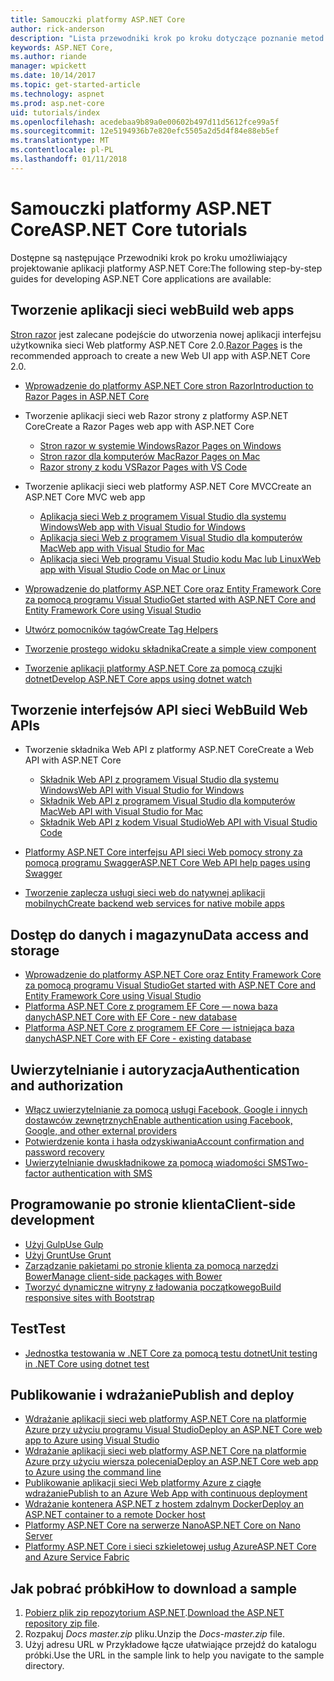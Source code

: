 ```yaml
---
title: Samouczki platformy ASP.NET Core
author: rick-anderson
description: "Lista przewodniki krok po kroku dotyczące poznanie metod tworzenia aplikacji platformy ASP.NET Core."
keywords: ASP.NET Core,
ms.author: riande
manager: wpickett
ms.date: 10/14/2017
ms.topic: get-started-article
ms.technology: aspnet
ms.prod: asp.net-core
uid: tutorials/index
ms.openlocfilehash: acedebaa9b89a0e00602b497d11d5612fce99a5f
ms.sourcegitcommit: 12e5194936b7e820efc5505a2d5d4f84e88eb5ef
ms.translationtype: MT
ms.contentlocale: pl-PL
ms.lasthandoff: 01/11/2018
---
```

# <a name="aspnet-core-tutorials"></a><span data-ttu-id="86809-104">Samouczki platformy ASP.NET Core</span><span class="sxs-lookup"><span data-stu-id="86809-104">ASP.NET Core tutorials</span></span>

<span data-ttu-id="86809-105">Dostępne są następujące Przewodniki krok po kroku umożliwiający projektowanie aplikacji platformy ASP.NET Core:</span><span class="sxs-lookup"><span data-stu-id="86809-105">The following step-by-step guides for developing ASP.NET Core applications are available:</span></span>

## <a name="build-web-apps"></a><span data-ttu-id="86809-106">Tworzenie aplikacji sieci web</span><span class="sxs-lookup"><span data-stu-id="86809-106">Build web apps</span></span>

<span data-ttu-id="86809-107">[Stron razor](xref:mvc/razor-pages/index) jest zalecane podejście do utworzenia nowej aplikacji interfejsu użytkownika sieci Web platformy ASP.NET Core 2.0.</span><span class="sxs-lookup"><span data-stu-id="86809-107">[Razor Pages](xref:mvc/razor-pages/index) is the recommended approach to create a new Web UI app with ASP.NET Core 2.0.</span></span>

* [<span data-ttu-id="86809-108">Wprowadzenie do platformy ASP.NET Core stron Razor</span><span class="sxs-lookup"><span data-stu-id="86809-108">Introduction to Razor Pages in ASP.NET Core</span></span>](xref:mvc/razor-pages/index)
* <span data-ttu-id="86809-109">Tworzenie aplikacji sieci web Razor strony z platformy ASP.NET Core</span><span class="sxs-lookup"><span data-stu-id="86809-109">Create a Razor Pages web app with ASP.NET Core</span></span>

   * [<span data-ttu-id="86809-110">Stron razor w systemie Windows</span><span class="sxs-lookup"><span data-stu-id="86809-110">Razor Pages on Windows</span></span>](xref:tutorials/razor-pages/index)
   * [<span data-ttu-id="86809-111">Stron razor dla komputerów Mac</span><span class="sxs-lookup"><span data-stu-id="86809-111">Razor Pages on Mac</span></span>](xref:tutorials/razor-pages-mac/index)
   * [<span data-ttu-id="86809-112">Razor strony z kodu VS</span><span class="sxs-lookup"><span data-stu-id="86809-112">Razor Pages with VS Code</span></span>](xref:tutorials/razor-pages-vsc/index)  

* <span data-ttu-id="86809-113">Tworzenie aplikacji sieci web platformy ASP.NET Core MVC</span><span class="sxs-lookup"><span data-stu-id="86809-113">Create an ASP.NET Core MVC web app</span></span>

   * [<span data-ttu-id="86809-114">Aplikacja sieci Web z programem Visual Studio dla systemu Windows</span><span class="sxs-lookup"><span data-stu-id="86809-114">Web app with Visual Studio for Windows</span></span>](first-mvc-app/index.md)
   * [<span data-ttu-id="86809-115">Aplikacja sieci Web z programem Visual Studio dla komputerów Mac</span><span class="sxs-lookup"><span data-stu-id="86809-115">Web app with Visual Studio for Mac</span></span>](first-mvc-app-mac/index.md)
   * [<span data-ttu-id="86809-116">Aplikacja sieci Web programu Visual Studio kodu Mac lub Linux</span><span class="sxs-lookup"><span data-stu-id="86809-116">Web app with Visual Studio Code on Mac or Linux</span></span>](first-mvc-app-xplat/index.md)

* [<span data-ttu-id="86809-117">Wprowadzenie do platformy ASP.NET Core oraz Entity Framework Core za pomocą programu Visual Studio</span><span class="sxs-lookup"><span data-stu-id="86809-117">Get started with ASP.NET Core and Entity Framework Core using Visual Studio</span></span>](../data/ef-mvc/index.md)
* [<span data-ttu-id="86809-118">Utwórz pomocników tagów</span><span class="sxs-lookup"><span data-stu-id="86809-118">Create Tag Helpers</span></span>](../mvc/views/tag-helpers/authoring.md)
* [<span data-ttu-id="86809-119">Tworzenie prostego widoku składnika</span><span class="sxs-lookup"><span data-stu-id="86809-119">Create a simple view component</span></span>](../mvc/views/view-components.md#walkthrough-creating-a-simple-view-component)
* [<span data-ttu-id="86809-120">Tworzenie aplikacji platformy ASP.NET Core za pomocą czujki dotnet</span><span class="sxs-lookup"><span data-stu-id="86809-120">Develop ASP.NET Core apps using dotnet watch</span></span>](dotnet-watch.md)

## <a name="build-web-apis"></a><span data-ttu-id="86809-121">Tworzenie interfejsów API sieci Web</span><span class="sxs-lookup"><span data-stu-id="86809-121">Build Web APIs</span></span>
* <span data-ttu-id="86809-122">Tworzenie składnika Web API z platformy ASP.NET Core</span><span class="sxs-lookup"><span data-stu-id="86809-122">Create a Web API with ASP.NET Core</span></span>

  * [<span data-ttu-id="86809-123">Składnik Web API z programem Visual Studio dla systemu Windows</span><span class="sxs-lookup"><span data-stu-id="86809-123">Web API with Visual Studio for Windows</span></span>](first-web-api.md)
  * [<span data-ttu-id="86809-124">Składnik Web API z programem Visual Studio dla komputerów Mac</span><span class="sxs-lookup"><span data-stu-id="86809-124">Web API with Visual Studio for Mac</span></span>](xref:tutorials/first-web-api-mac)
  * [<span data-ttu-id="86809-125">Składnik Web API z kodem Visual Studio</span><span class="sxs-lookup"><span data-stu-id="86809-125">Web API with Visual Studio Code</span></span>](web-api-vsc.md)
  
* [<span data-ttu-id="86809-126">Platformy ASP.NET Core interfejsu API sieci Web pomocy strony za pomocą programu Swagger</span><span class="sxs-lookup"><span data-stu-id="86809-126">ASP.NET Core Web API help pages using Swagger</span></span>](web-api-help-pages-using-swagger.md)
* [<span data-ttu-id="86809-127">Tworzenie zaplecza usługi sieci web do natywnej aplikacji mobilnych</span><span class="sxs-lookup"><span data-stu-id="86809-127">Create backend web services for native mobile apps</span></span>](../mobile/native-mobile-backend.md)

## <a name="data-access-and-storage"></a><span data-ttu-id="86809-128">Dostęp do danych i magazynu</span><span class="sxs-lookup"><span data-stu-id="86809-128">Data access and storage</span></span>
* [<span data-ttu-id="86809-129">Wprowadzenie do platformy ASP.NET Core oraz Entity Framework Core za pomocą programu Visual Studio</span><span class="sxs-lookup"><span data-stu-id="86809-129">Get started with ASP.NET Core and Entity Framework Core using Visual Studio</span></span>](../data/ef-mvc/index.md)
* [<span data-ttu-id="86809-130">Platforma ASP.NET Core z programem EF Core — nowa baza danych</span><span class="sxs-lookup"><span data-stu-id="86809-130">ASP.NET Core with EF Core - new database</span></span>](https://docs.microsoft.com/ef/core/get-started/aspnetcore/new-db)
* [<span data-ttu-id="86809-131">Platforma ASP.NET Core z programem EF Core — istniejąca baza danych</span><span class="sxs-lookup"><span data-stu-id="86809-131">ASP.NET Core with EF Core - existing database</span></span>](https://docs.microsoft.com/ef/core/get-started/aspnetcore/existing-db)

## <a name="authentication-and-authorization"></a><span data-ttu-id="86809-132">Uwierzytelnianie i autoryzacja</span><span class="sxs-lookup"><span data-stu-id="86809-132">Authentication and authorization</span></span>
* [<span data-ttu-id="86809-133">Włącz uwierzytelnianie za pomocą usługi Facebook, Google i innych dostawców zewnętrznych</span><span class="sxs-lookup"><span data-stu-id="86809-133">Enable authentication using Facebook, Google, and other external providers</span></span>](../security/authentication/social/index.md)
* [<span data-ttu-id="86809-134">Potwierdzenie konta i hasła odzyskiwania</span><span class="sxs-lookup"><span data-stu-id="86809-134">Account confirmation and password recovery</span></span>](../security/authentication/accconfirm.md)
* [<span data-ttu-id="86809-135">Uwierzytelnianie dwuskładnikowe za pomocą wiadomości SMS</span><span class="sxs-lookup"><span data-stu-id="86809-135">Two-factor authentication with SMS</span></span>](../security/authentication/2fa.md)

## <a name="client-side-development"></a><span data-ttu-id="86809-136">Programowanie po stronie klienta</span><span class="sxs-lookup"><span data-stu-id="86809-136">Client-side development</span></span>
* [<span data-ttu-id="86809-137">Użyj Gulp</span><span class="sxs-lookup"><span data-stu-id="86809-137">Use Gulp</span></span>](../client-side/using-gulp.md)
* [<span data-ttu-id="86809-138">Użyj Grunt</span><span class="sxs-lookup"><span data-stu-id="86809-138">Use Grunt</span></span>](../client-side/using-grunt.md)
* [<span data-ttu-id="86809-139">Zarządzanie pakietami po stronie klienta za pomocą narzędzi Bower</span><span class="sxs-lookup"><span data-stu-id="86809-139">Manage client-side packages with Bower</span></span>](../client-side/bower.md)
* [<span data-ttu-id="86809-140">Tworzyć dynamiczne witryny z ładowania początkowego</span><span class="sxs-lookup"><span data-stu-id="86809-140">Build responsive sites with Bootstrap</span></span>](../client-side/bootstrap.md)

## <a name="test"></a><span data-ttu-id="86809-141">Test</span><span class="sxs-lookup"><span data-stu-id="86809-141">Test</span></span>
* [<span data-ttu-id="86809-142">Jednostka testowania w .NET Core za pomocą testu dotnet</span><span class="sxs-lookup"><span data-stu-id="86809-142">Unit testing in .NET Core using dotnet test</span></span>](https://docs.microsoft.com/dotnet/articles/core/testing/unit-testing-with-dotnet-test)

## <a name="publish-and-deploy"></a><span data-ttu-id="86809-143">Publikowanie i wdrażanie</span><span class="sxs-lookup"><span data-stu-id="86809-143">Publish and deploy</span></span>
* [<span data-ttu-id="86809-144">Wdrażanie aplikacji sieci web platformy ASP.NET Core na platformie Azure przy użyciu programu Visual Studio</span><span class="sxs-lookup"><span data-stu-id="86809-144">Deploy an ASP.NET Core web app to Azure using Visual Studio</span></span>](publish-to-azure-webapp-using-vs.md)
* [<span data-ttu-id="86809-145">Wdrażanie aplikacji sieci web platformy ASP.NET Core na platformie Azure przy użyciu wiersza polecenia</span><span class="sxs-lookup"><span data-stu-id="86809-145">Deploy an ASP.NET Core web app to Azure using the command line</span></span>](publish-to-azure-webapp-using-cli.md)
* [<span data-ttu-id="86809-146">Publikowanie aplikacji sieci Web platformy Azure z ciągłe wdrażanie</span><span class="sxs-lookup"><span data-stu-id="86809-146">Publish to an Azure Web App with continuous deployment</span></span>](xref:host-and-deploy/azure-apps/azure-continuous-deployment)
* [<span data-ttu-id="86809-147">Wdrażanie kontenera ASP.NET z hostem zdalnym Docker</span><span class="sxs-lookup"><span data-stu-id="86809-147">Deploy an ASP.NET container to a remote Docker host</span></span>](https://docs.microsoft.com/azure/vs-azure-tools-docker-hosting-web-apps-in-docker)
* [<span data-ttu-id="86809-148">Platformy ASP.NET Core na serwerze Nano</span><span class="sxs-lookup"><span data-stu-id="86809-148">ASP.NET Core on Nano Server</span></span>](nano-server.md)
* [<span data-ttu-id="86809-149">Platformy ASP.NET Core i sieci szkieletowej usług Azure</span><span class="sxs-lookup"><span data-stu-id="86809-149">ASP.NET Core and Azure Service Fabric</span></span>](https://docs.microsoft.com/azure/service-fabric/service-fabric-add-a-web-frontend)

<a name="download"></a> 
## <a name="how-to-download-a-sample"></a><span data-ttu-id="86809-150">Jak pobrać próbki</span><span class="sxs-lookup"><span data-stu-id="86809-150">How to download a sample</span></span>
1. <span data-ttu-id="86809-151">[Pobierz plik zip repozytorium ASP.NET](https://codeload.github.com/aspnet/Docs/zip/master).</span><span class="sxs-lookup"><span data-stu-id="86809-151">[Download the ASP.NET repository zip file](https://codeload.github.com/aspnet/Docs/zip/master).</span></span>
1. <span data-ttu-id="86809-152">Rozpakuj *Docs master.zip* pliku.</span><span class="sxs-lookup"><span data-stu-id="86809-152">Unzip the *Docs-master.zip* file.</span></span>
1. <span data-ttu-id="86809-153">Użyj adresu URL w Przykładowe łącze ułatwiające przejdź do katalogu próbki.</span><span class="sxs-lookup"><span data-stu-id="86809-153">Use the URL in the sample link to help you navigate to the sample directory.</span></span> 
